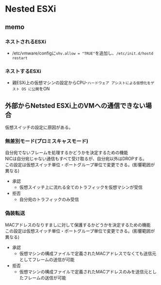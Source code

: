 # Nested ESXi
## memo
### ネストされるESXi
- /etc/vmware/configに`vhv.allow = "TRUE"`を追加し、`/etc/init.d/hostd restart`

### ネストするESXi
- 親ESXi上の仮想マシンの設定からCPU-`ハードウェア アシストによる仮想化をゲスト OS に公開`をON

## 外部からNetsted ESXi上のVMへの通信できない場合
仮想スイッチの設定に原因がある。  
### 無差別モード(プロミスキャスモード)
自分宛でないフレームを処理するかどうかを決定するための機能  
NICは自分宛じゃない通信もすべて受け取るが、自分宛以外はDROPする。  
この設定は仮想スイッチ単位・ポートグループ単位で変更できる。(影響範囲が異なる)
- 承認
  - 仮想スイッチ上に流れる全てのトラフィックを仮想マシンが受信
- 拒否
  - 自分宛のトラフィックのみ受信

### 偽装転送
MACアドレスのなりすましに対して保護するかどうかを決定するための機能  
この設定は仮想スイッチ単位・ポートグループ単位で変更できる。(影響範囲が異なる)
- 承認
  - 仮想マシンの構成ファイルで定義されたMACアドレスでなくても送信元としてフレームの送信が可能
- 拒否
  - 仮想マシンの構成ファイルで定義されたMACアドレスのみを送信元としたフレームの送信が可能
